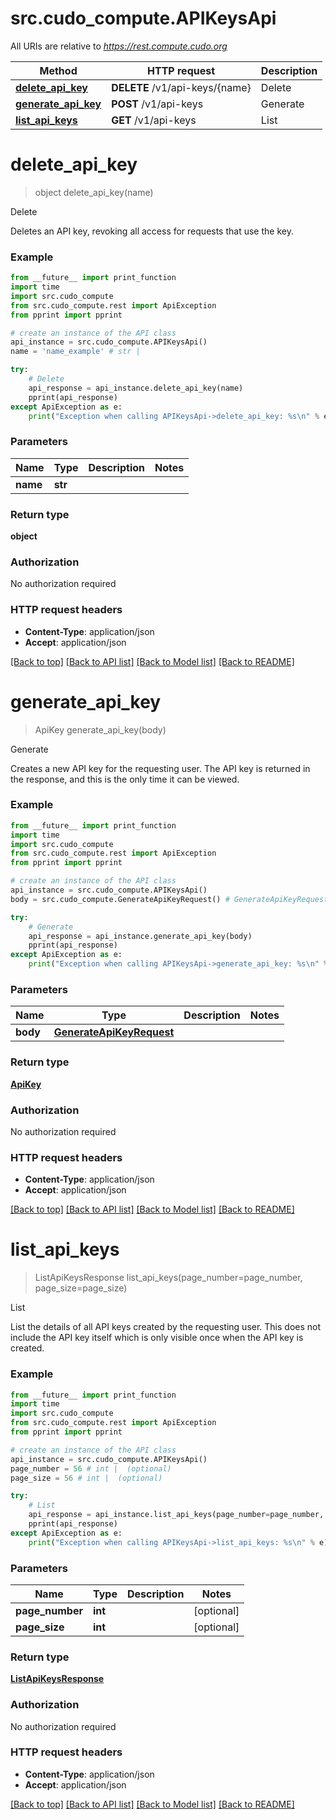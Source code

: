 # src.cudo_compute.APIKeysApi

All URIs are relative to *https://rest.compute.cudo.org*

Method | HTTP request | Description
------------- | ------------- | -------------
[**delete_api_key**](APIKeysApi.md#delete_api_key) | **DELETE** /v1/api-keys/{name} | Delete
[**generate_api_key**](APIKeysApi.md#generate_api_key) | **POST** /v1/api-keys | Generate
[**list_api_keys**](APIKeysApi.md#list_api_keys) | **GET** /v1/api-keys | List


# **delete_api_key**
> object delete_api_key(name)

Delete

Deletes an API key, revoking all access for requests that use the key.

### Example
```python
from __future__ import print_function
import time
import src.cudo_compute
from src.cudo_compute.rest import ApiException
from pprint import pprint

# create an instance of the API class
api_instance = src.cudo_compute.APIKeysApi()
name = 'name_example' # str | 

try:
    # Delete
    api_response = api_instance.delete_api_key(name)
    pprint(api_response)
except ApiException as e:
    print("Exception when calling APIKeysApi->delete_api_key: %s\n" % e)
```

### Parameters

Name | Type | Description  | Notes
------------- | ------------- | ------------- | -------------
 **name** | **str**|  | 

### Return type

**object**

### Authorization

No authorization required

### HTTP request headers

 - **Content-Type**: application/json
 - **Accept**: application/json

[[Back to top]](#) [[Back to API list]](../README.md#documentation-for-api-endpoints) [[Back to Model list]](../README.md#documentation-for-models) [[Back to README]](../README.md)

# **generate_api_key**
> ApiKey generate_api_key(body)

Generate

Creates a new API key for the requesting user. The API key is returned in the response, and this is the only time it can be viewed.

### Example
```python
from __future__ import print_function
import time
import src.cudo_compute
from src.cudo_compute.rest import ApiException
from pprint import pprint

# create an instance of the API class
api_instance = src.cudo_compute.APIKeysApi()
body = src.cudo_compute.GenerateApiKeyRequest() # GenerateApiKeyRequest | 

try:
    # Generate
    api_response = api_instance.generate_api_key(body)
    pprint(api_response)
except ApiException as e:
    print("Exception when calling APIKeysApi->generate_api_key: %s\n" % e)
```

### Parameters

Name | Type | Description  | Notes
------------- | ------------- | ------------- | -------------
 **body** | [**GenerateApiKeyRequest**](GenerateApiKeyRequest.md)|  | 

### Return type

[**ApiKey**](ApiKey.md)

### Authorization

No authorization required

### HTTP request headers

 - **Content-Type**: application/json
 - **Accept**: application/json

[[Back to top]](#) [[Back to API list]](../README.md#documentation-for-api-endpoints) [[Back to Model list]](../README.md#documentation-for-models) [[Back to README]](../README.md)

# **list_api_keys**
> ListApiKeysResponse list_api_keys(page_number=page_number, page_size=page_size)

List

List the details of all API keys created by the requesting user. This does not include the API key itself which is only visible once when the API key is created.

### Example
```python
from __future__ import print_function
import time
import src.cudo_compute
from src.cudo_compute.rest import ApiException
from pprint import pprint

# create an instance of the API class
api_instance = src.cudo_compute.APIKeysApi()
page_number = 56 # int |  (optional)
page_size = 56 # int |  (optional)

try:
    # List
    api_response = api_instance.list_api_keys(page_number=page_number, page_size=page_size)
    pprint(api_response)
except ApiException as e:
    print("Exception when calling APIKeysApi->list_api_keys: %s\n" % e)
```

### Parameters

Name | Type | Description  | Notes
------------- | ------------- | ------------- | -------------
 **page_number** | **int**|  | [optional] 
 **page_size** | **int**|  | [optional] 

### Return type

[**ListApiKeysResponse**](ListApiKeysResponse.md)

### Authorization

No authorization required

### HTTP request headers

 - **Content-Type**: application/json
 - **Accept**: application/json

[[Back to top]](#) [[Back to API list]](../README.md#documentation-for-api-endpoints) [[Back to Model list]](../README.md#documentation-for-models) [[Back to README]](../README.md)

